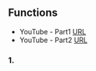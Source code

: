 ## Functions

- YouTube - Part1 <a href="https://www.youtube.com/watch?v=GYNT7O3rLhU&list=PLeQ0NTYUDTmMM71Jn1scbEYdLFHz5ZqFA&index=4&ab_channel=%EB%B0%B1%EB%AA%85%EC%84%9D">URL</a>
- YouTube - Part2 <a href="https://www.youtube.com/watch?v=yd2xcVn_pAc&list=PLeQ0NTYUDTmMM71Jn1scbEYdLFHz5ZqFA&index=3&ab_channel=%EB%B0%B1%EB%AA%85%EC%84%9D">URL</a>

### 1. 

